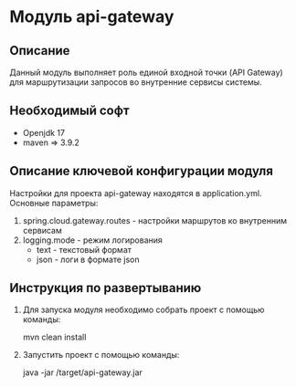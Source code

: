 Модуль api-gateway
========================================

Описание
----------------------------------------
Данный модуль выполняет роль единой входной точки (API Gateway) для маршрутизации запросов
во внутренние сервисы системы.

Необходимый софт
----------------------------------------
* Openjdk 17
* maven => 3.9.2

Описание ключевой конфигурации модуля
----------------------------------------
Настройки для проекта api-gateway находятся в application.yml. Основные параметры:
1) spring.cloud.gateway.routes - настройки маршрутов ко внутренним сервисам
2) logging.mode - режим логирования
   * text - текстовый формат
   * json - логи в формате json

Инструкция по развертыванию
----------------------------------------

1. Для запуска модуля необходимо собрать проект с помощью команды:
    
   mvn clean install
    
2. Запустить проект с помощью команды:

    java -jar /target/api-gateway.jar
